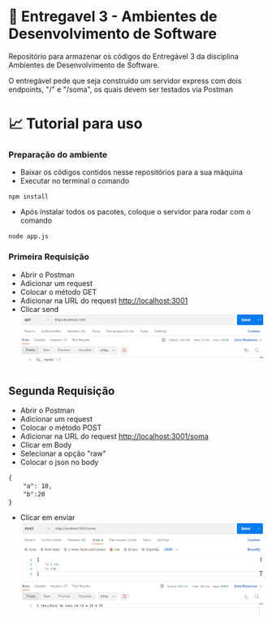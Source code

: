 # 📝 Entregavel 3 - Ambientes de Desenvolvimento de Software

Repositório para armazenar os códigos do Entregável 3 da disciplina Ambientes de Desenvolvimento de Software.

O entregável pede que seja construído um servidor express com dois endpoints, "/" e "/soma", os quais devem ser testados via Postman

# 📈 Tutorial para uso

### Preparação do ambiente

- Baixar os códigos contidos nesse repositórios para a sua máquina
- Executar no terminal o comando

```Text Bash
npm install
```

- Após instalar todos os pacotes, coloque o servidor para rodar com o comando

```Text Bash
node app.js
```


### Primeira Requisição

- Abrir o Postman
- Adicionar um request
- Colocar o método GET
- Adicionar na URL do request <http://localhost:3001>
- Clicar send
![Primeira Requisicao](./CapturaGet.png "Primeira Requisicao")



## Segunda Requisição

- Abrir o Postman
- Adicionar um request
- Colocar o método POST
- Adicionar na URL do request <http://localhost:3001/soma>
- Clicar em Body
- Selecionar a opção "raw"
- Colocar o json no body

```Text JSON
{
    "a": 10,
    "b":20
}
```

- Clicar em enviar
![Segunda Requisicao](./CapturaPost.png "Segunda Requisicao")